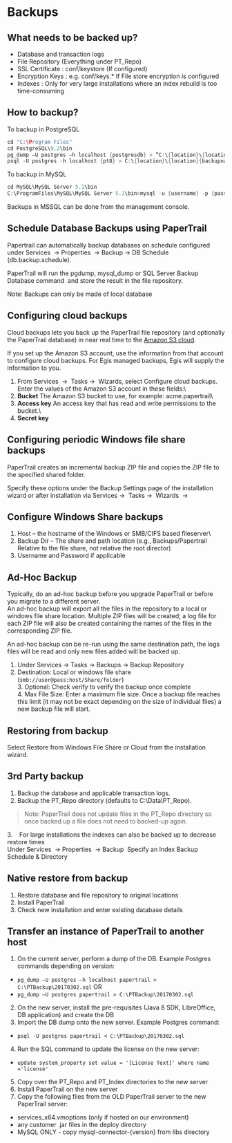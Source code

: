 # Backups

What needs to be backed up?
---------------------------

-   Database and transaction logs
-   File Repository (Everything under PT\_Repo)
-   SSL Certificate : conf/keystore (If configured)
-   Encryption Keys : e.g. conf/keys.\* If File store encryption is
    configured
-   Indexes : Only for very large installations where an index rebuild
    is too time-consuming


How to backup?
--------------

To backup in PostgreSQL 

```java
cd "C:\Program Files"
cd PostgreSQL\9.2\bin
pg_dump –U postgres –h localhost {postgresdb} > ”C:\{location}\{location}{backupname}.sql”
psql -U postgres -h localhost {pt8} > C:\{location}\{location}{backupname}.restore.sql
```

To backup in MySQL 

```java
cd MySQL\MySQL Server 5.1\bin
C:\ProgramFiles\MySQL\MySQL Server 5.1\bin>mysql -u {username} -p {password} {MYSQL db} < "e:\database.sql"
```

Backups in MSSQL can be done from the management console.

Schedule Database Backups using PaperTrail
------------------------------------------


 Papertrail can automatically backup databases on schedule configured
under Services  → Properties  → Backup → DB Schedule
(db.backup.schedule).

 PaperTrail will run the pgdump, mysql\_dump or SQL Server Backup
Database command  and store the result in the file repository. 

Note: Backups can only be made of local database

 Configuring cloud backups
--------------------------

Cloud backups lets you back up the PaperTrail file repository (and optionally the PaperTrail database) in near real time to the [Amazon S3 cloud](http://aws.amazon.com/s3/).

 If you set up the Amazon S3 account, use the information from that
account to configure cloud backups. For Egis managed backups, Egis will
supply the information to you.

 1. From Services  →  Tasks →  Wizards, select Configure cloud backups.
Enter the values of the Amazon S3 account in these fields:\
 2. **Bucket** The Amazon S3 bucket to use, for example:
acme.papertrail\
 3. **Access key** An access key that has read and write permissions to
the bucket.\
 4. **Secret key**

Configuring periodic Windows file share backups
-----------------------------------------------

PaperTrail creates an incremental backup ZIP file and copies the ZIP
file to the specified shared folder.  

Specify these options under the Backup Settings page of the
installation wizard or after installation via Services →  Tasks → 
Wizards  → 

Configure Windows Share backups
-------------------------------

1. Host – the hostname of the Windows or SMB/CIFS based fileserver\
1. Backup Dir – The share and path location (e.g.,
Backups/Papertrail Relative to the file share, not relative the root
director)
1. Username and Password if applicable

Ad-Hoc Backup
-------------

Typically, do an ad-hoc backup before you upgrade PaperTrail or before
you migrate to a different server.  
 An ad-hoc backup will export all the files in the repository to a local
or windows file share location. Multiple ZIP files will be created; a
log file for each ZIP file will also be created containing the names of
the files in the corresponding ZIP file.  

 An ad-hoc backup can be re-run using the same destination path, the
logs files will be read and only new files added will be backed up.  
1. Under Services → Tasks → Backups → Backup Repository  
2. Destination: Local or windows file share
(`smb://user@pass:host/Share/folder`)  
3. Optional: Check verify to verify the backup once complete  
4. Max File Size: Enter a maximum file size. Once a backup file
reaches this limit (it may not be exact depending on the size of
individual files) a new backup file will start.

Restoring from backup
---------------------

Select Restore from Windows File Share or Cloud from the installation
wizard.

3rd Party backup
----------------

1. Backup the database and applicable transaction logs.
2. Backup the PT\_Repo directory (defaults to C:\\Data\\PT\_Repo).

> Note: PaperTrail does not update files in the PT\_Repo directory so once
backed up a file does not need to backed-up again.

3.    For large installations the indexes can also be backed up to
decrease restore times  
 Under Services  → Properties  → Backup  Specify an Index Backup
Schedule & Directory

Native restore from backup
--------------------------

1. Restore database and file repository to original locations
2. Install PaperTrail
3. Check new installation and enter existing database details

## Transfer an instance of PaperTrail to another host
1. On the current server, perform a dump of the DB. Example Postgres commands depending on version:
 * `pg_dump –U postgres –h localhost papertrail > C:\PTBackup\20170302.sql` OR
 * `pg_dump –U postgres papertrail > C:\PTBackup\20170302.sql`
2. On the new server, install the pre-requisites (Java 8 SDK, LibreOffice, DB application) and create the DB
3. Import the DB dump onto the new server. Example Postgres command:
 * `psql -U postgres papertrail < C:\PTBackup\20170302.sql`
4. Run the SQL command to update the license on the new server:
 * `update system_property set value = '[License Text]' where name ='license'`
5. Copy over the PT_Repo and PT_Index directories to the new server
6. Install PaperTrail on the new server
7. Copy the following files from the OLD PaperTrail server to the new PaperTrail server:
 * services_x64.vmoptions (only if hosted on our environment)
 * any customer .jar files in the deploy directory
 * MySQL ONLY - copy mysql-connector-{version} from libs directory
